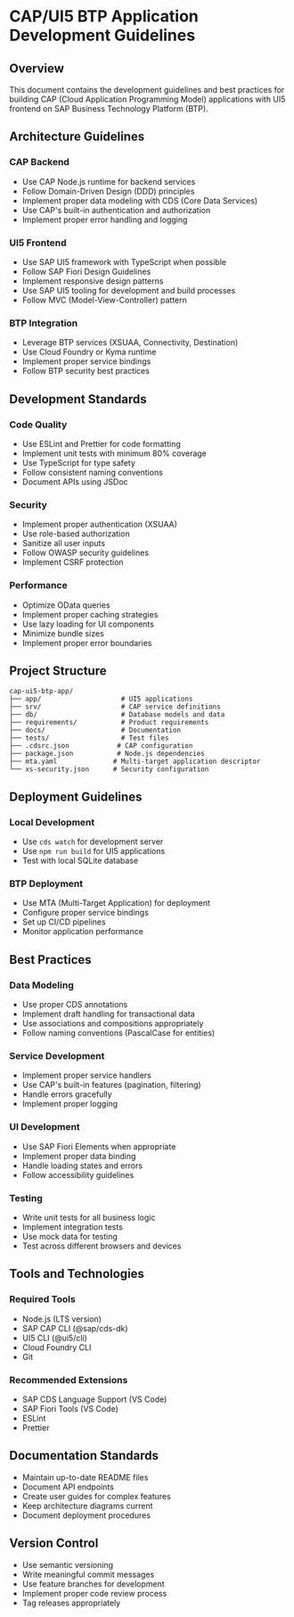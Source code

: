 # CAP/UI5 BTP Application Development Guidelines

## Overview
This document contains the development guidelines and best practices for building CAP (Cloud Application Programming Model) applications with UI5 frontend on SAP Business Technology Platform (BTP).

## Architecture Guidelines

### CAP Backend
- Use CAP Node.js runtime for backend services
- Follow Domain-Driven Design (DDD) principles
- Implement proper data modeling with CDS (Core Data Services)
- Use CAP's built-in authentication and authorization
- Implement proper error handling and logging

### UI5 Frontend
- Use SAP UI5 framework with TypeScript when possible
- Follow SAP Fiori Design Guidelines
- Implement responsive design patterns
- Use SAP UI5 tooling for development and build processes
- Follow MVC (Model-View-Controller) pattern

### BTP Integration
- Leverage BTP services (XSUAA, Connectivity, Destination)
- Use Cloud Foundry or Kyma runtime
- Implement proper service bindings
- Follow BTP security best practices

## Development Standards

### Code Quality
- Use ESLint and Prettier for code formatting
- Implement unit tests with minimum 80% coverage
- Use TypeScript for type safety
- Follow consistent naming conventions
- Document APIs using JSDoc

### Security
- Implement proper authentication (XSUAA)
- Use role-based authorization
- Sanitize all user inputs
- Follow OWASP security guidelines
- Implement CSRF protection

### Performance
- Optimize OData queries
- Implement proper caching strategies
- Use lazy loading for UI components
- Minimize bundle sizes
- Implement proper error boundaries

## Project Structure
```
cap-ui5-btp-app/
├── app/                    # UI5 applications
├── srv/                    # CAP service definitions
├── db/                     # Database models and data
├── requirements/           # Product requirements
├── docs/                   # Documentation
├── tests/                  # Test files
├── .cdsrc.json            # CAP configuration
├── package.json           # Node.js dependencies
├── mta.yaml              # Multi-target application descriptor
└── xs-security.json      # Security configuration
```

## Deployment Guidelines

### Local Development
- Use `cds watch` for development server
- Use `npm run build` for UI5 applications
- Test with local SQLite database

### BTP Deployment
- Use MTA (Multi-Target Application) for deployment
- Configure proper service bindings
- Set up CI/CD pipelines
- Monitor application performance

## Best Practices

### Data Modeling
- Use proper CDS annotations
- Implement draft handling for transactional data
- Use associations and compositions appropriately
- Follow naming conventions (PascalCase for entities)

### Service Development
- Implement proper service handlers
- Use CAP's built-in features (pagination, filtering)
- Handle errors gracefully
- Implement proper logging

### UI Development
- Use SAP Fiori Elements when appropriate
- Implement proper data binding
- Handle loading states and errors
- Follow accessibility guidelines

### Testing
- Write unit tests for all business logic
- Implement integration tests
- Use mock data for testing
- Test across different browsers and devices

## Tools and Technologies

### Required Tools
- Node.js (LTS version)
- SAP CAP CLI (@sap/cds-dk)
- UI5 CLI (@ui5/cli)
- Cloud Foundry CLI
- Git

### Recommended Extensions
- SAP CDS Language Support (VS Code)
- SAP Fiori Tools (VS Code)
- ESLint
- Prettier

## Documentation Standards
- Maintain up-to-date README files
- Document API endpoints
- Create user guides for complex features
- Keep architecture diagrams current
- Document deployment procedures

## Version Control
- Use semantic versioning
- Write meaningful commit messages
- Use feature branches for development
- Implement proper code review process
- Tag releases appropriately
